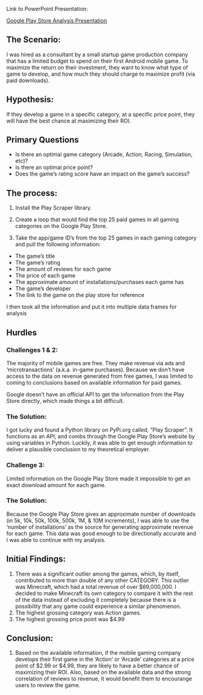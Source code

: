 Link to PowerPoint Presentation:

<a href="https://docs.google.com/presentation/d/1DsUauIwIGu0gwG0U3uTcGyBi1iW1_dQFDqjJTgGixDA/edit?usp=sharing">Google Play Store Analysis Presentation</a>

<h2>The Scenario:</h2>

I was hired as a consultant by a small startup game production company that has a limited budget to spend on their first Android mobile game. To maximize the return on their investment, they want to know what type of game to develop, and how much they should charge to maximize profit (via paid downloads).

<h2>Hypothesis:</h2>

If they develop a game in a specific category, at a specific price point, they will have the best chance at maximizing their ROI. 

<h2>Primary Questions</h2>
<ul>
 <li>Is there an optimal game category (Arcade, Action, Racing, Simulation, etc)?</li>
 <li>Is there an optimal price point?</li>
 <li>Does the game’s rating score have an impact on the game’s success?</li>
</ul>

<h2>The process:</h2>

1. Install the Play Scraper library.

2. Create a loop that would find the top 25 paid games in all gaming categories on the Google Play Store.

3. Take the app/game ID’s from the top 25 games in each gaming category and pull the following information:
<ul>
<li>The game’s title</li>
<li>The game’s rating</li>
<li>The amount of reviews for each game</li>
<li>The price of each game</li>
<li>The approximate amount of installations/purchases each game has</li>
<li>The game’s developer</li>
<li>The link to the game on the play store for reference</li>
</ul>

I then took all the information and put it into multiple data frames for analysis

<h2>Hurdles</h2>

<h3>Challenges 1 & 2:</h3>
The majority of mobile  games are free. They make revenue via ads and ‘microtransactions’ (a.k.a. in-game purchases). Because we don’t have access to the data on revenue generated from free games, I was limited to coming to conclusions based on available information for paid games.

Google doesn’t have an official API to get the information from the Play Store directly,  which made things a bit difficult. 

<h3>The Solution:</h3>
I got lucky and found a Python library on PyPi.org called, “Play Scraper”. It functions as an API, and combs through the Google Play Store’s website by using variables in Python. Luckily, it was able to get enough information to deliver a plausible conclusion to my theoretical employer.

<h3>Challenge 3:</h3>
Limited information on the Google Play Store made it impossible to get an exact download amount for each game.

<h3>The Solution:</h3>
Because the Google Play Store gives an approximate number of downloads (in 5k, 10k, 50k, 100k,  500k, 1M, & 10M increments), I was able to use the ‘number of installations’ as the source for generating approximate revenue for each game. This data was good enough to be directionally accurate and I was able to continue with my analysis.


<h2>Initial Findings:</h2>

1.	There was a significant outlier among the games, which, by itself, contributed to more than double of any other CATEGORY. This outlier was Minecraft, which had a total revenue of over $69,000,000. I decided to make Minecraft its own category to compare it with the rest of the data instead of excluding it completely because there is a possibility that any game could experience a similar phenomenon.
2.	The highest grossing category was Action games.
3.	The highest grossing price point was $4.99

<h2>Conclusion:</h2>

1.	Based on the available information, if the mobile gaming company develops their first game in the ‘Action’ or ‘Arcade’ categories at a price point of $2.99 or $4.99,  they are likely to have a better chance of maximizing their ROI. Also, based on the available data and the strong correlation of reviews to revenue, it would benefit them to encourange users to review the game.
